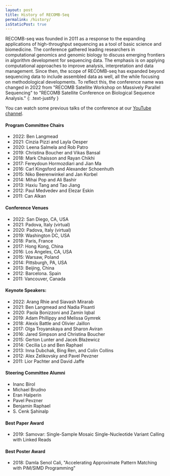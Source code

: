 ```yaml
---
layout: post
title: History of RECOMB-Seq
permalink: /history/
isStaticPost: true
---
```


RECOMB-seq was founded in 2011 as a response to the expanding applications of high-throughput sequencing as a  tool of basic science and biomedicine.
The conference gathered leading researchers in computational genomics and genomic biology to discuss emerging frontiers in algorithm development for sequencing data. The emphasis is on applying computational approaches to improve analysis, interpretation and data management.
Since then, the scope of RECOMB-seq has expanded beyond sequencing data to include assembled data as well, all the while focusing on methodological developments.
To reflect this, the conference name was changed in 2022 from "RECOMB Satellite Workshop on Massively Parallel Sequencing" to "RECOMB Satellite Conference on Biological Sequence Analysis."
{: .text-justify }
                
You can watch some previous talks of the conference at our [YouTube channel](https://www.youtube.com/@recomb-seq).

#### Program Committee Chairs
 - 2022: Ben Langmead
 - 2021: Cinzia Pizzi and Layla Oesper
 - 2020: Leena Salmela and Rob Patro
 - 2019: Christina Boucher and Vikas Bansal
 - 2018: Mark Chaisson and Rayan Chikhi
 - 2017: Fereydoun Hormozdiari and Jian Ma
 - 2016: Carl Kingsford and Alexander Schoenhuth
 - 2015: Niko Beerenwinkel and Jan Korbel
 - 2014: Mihai Pop and Ali Bashir
 - 2013: Haxiu Tang and Tao Jiang
 - 2012: Paul Medvedev and Elezar Eskin
 - 2011: Can Alkan

#### Conference Venues
 - 2022: San Diego, CA, USA
 - 2021: Padova, Italy (virtual)
 - 2020: Padova, Italy (virtual)
 - 2019: Washington DC, USA
 - 2018: Paris, France
 - 2017: Hong Kong, China
 - 2016: Los Angeles, CA, USA
 - 2015: Warsaw, Poland
 - 2014: Pittsburgh, PA, USA
 - 2013: Beijing, China
 - 2012: Barcelona. Spain
 - 2011: Vancouver, Canada

#### Keynote Speakers:
 - 2022: Arang Rhie and Siavash Mirarab 
 - 2021: Ben Langmead and Nadia Pisanti
 - 2020: Paola Bonizzoni and Zamin Iqbal
 - 2019: Adam Phillippy and Melissa Gymrek
 - 2018: Alexis Battle and Olivier Jaillon
 - 2017: Olga Troyanskaya and Sharon Aviran
 - 2016: Jared Simpson and Christina Boucher
 - 2015: Gerton Lunter and Jacek Błażewicz
 - 2014: Cecilia Lo and Ben Raphael
 - 2013: Inna Dubchak, Bing Ren, and Colin Collins
 - 2012: Alex Zelikovsky and Pavel Pevzner
 - 2011: Lior Pachter and David Jaffe

#### Steering Committee Alumni
  - Inanc Birol
  - Michael Brudno
  - Eran Halperin
  - Pavel Pevzner
  - Benjamin Raphael
  - S. Cenk Şahinalp

#### Best Paper Award
  - 2019: Samovar: Single-Sample Mosaic Single-Nucleotide Variant Calling with Linked Reads

#### Best Poster Award
  - 2018: Damla Senol Cali, "Accelerating Approximate Pattern Matching with PiM/SIMD Programming"

<img class="img-responsive feature-image" src="{{ site.baseurl }}/img/posts/cod.jpg" style="display:none">
